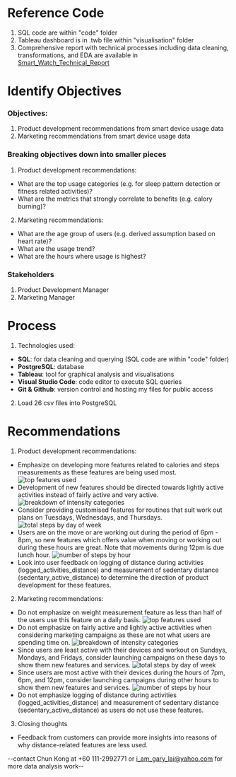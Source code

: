 # Reference Code
1)  SQL code are within "code" folder
2)  Tableau dashboard is in .twb file within "visualisation" folder
3)  Comprehensive report with technical processes including data cleaning, transformations, and EDA are available in [Smart_Watch_Technical_Report](https://github.com/ChunKong99/Smart_Watch_Technical_Report)


# Identify Objectives
### Objectives:
1) Product development recommendations from smart device usage data
2) Marketing recommendations from smart device usage data

### Breaking objectives down into smaller pieces
1)  Product development recommendations:
-   What are the top usage categories (e.g. for sleep pattern detection or fitness related activities)?
-   What are the metrics that strongly correlate to benefits (e.g. calory burning)?

2)  Marketing recommendations:
-   What are the age group of users (e.g. derived assumption based on heart rate)?
-   What are the usage trend?
-   What are the hours where usage is highest?

### Stakeholders
1)	Product Development Manager
2)	Marketing Manager

# Process
1)  Technologies used:
-   **SQL**: for data cleaning and querying (SQL code are within "code" folder)
-   **PostgreSQL**: database
-   **Tableau**: tool for graphical analysis and visualisations
-   **Visual Studio Code**: code editor to execute SQL queries
-   **Git & Github**: version control and hosting my files for public access
2)  Load 26 csv files into PostgreSQL

# Recommendations
1)  Product development recommendations:
-   Emphasize on developing more features related to calories and steps measurements as these features are being used most.
![top features used](images/top_features_used.png)
-   Development of new features should be directed towards lightly active activities instead of fairly active and very active.
![breakdown of intensity categories](images/breakdown_of_intensity_categories.png)
-   Consider providing customised features for routines that suit work out plans on Tuesdays, Wednesdays, and Thursdays.
![total steps by day of week](images/total_steps_by_day_of_week.png)
-   Users are on the move or are working out during the period of 6pm - 8pm, so new features which offers value when moving or working out during these hours are great. Note that movements during 12pm is due lunch hour.
![number of steps by hour](images/number_of_steps_by_hour.png)
-   Look into user feedback on logging of distance during activities (logged_activities_distance) and measurement of sedentary distance (sedentary_active_distance) to determine the direction of product development for these features.

2)  Marketing recommendations:
-   Do not emphasize on weight measurement feature as less than half of the users use this feature on a daily basis.
![top features used](images/top_features_used.png)
-   Do not emphasize on fairly active and lightly active activities when considering marketing campaigns as these are not what users are spending time on.
![breakdown of intensity categories](images/breakdown_of_intensity_categories.png)
-   Since users are least active with their devices and workout on Sundays, Mondays, and Fridays, consider launching campaigns on these days to show them new features and services.
![total steps by day of week](images/total_steps_by_day_of_week.png)
-   Since users are most active with their devices during the hours of 7pm, 6pm, and 12pm, consider launching campaigns during other hours to show them new features and services.
![number of steps by hour](images/number_of_steps_by_hour.png)
-   Do not emphasize logging of distance during activities (logged_activities_distance) and measurement of sedentary distance (sedentary_active_distance) as users do not use these features.

3)  Closing thoughts
-   Feedback from customers can provide more insights into reasons of why distance-related features are less used.

--contact Chun Kong at +60 111-2992771 or i_am_gary_lai@yahoo.com for more data analysis work--
